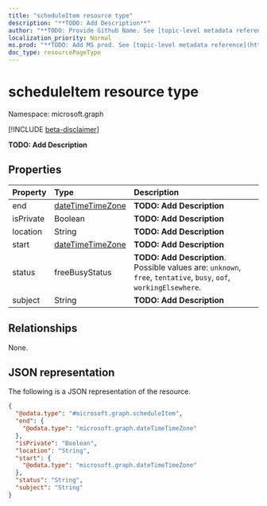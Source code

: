 ```yaml
---
title: "scheduleItem resource type"
description: "**TODO: Add Description**"
author: "**TODO: Provide Github Name. See [topic-level metadata reference](https://msgo.azurewebsites.net/add/document/guidelines/metadata.html#topic-level-metadata)**"
localization_priority: Normal
ms.prod: "**TODO: Add MS prod. See [topic-level metadata reference](https://msgo.azurewebsites.net/add/document/guidelines/metadata.html#topic-level-metadata)**"
doc_type: resourcePageType
---
```


# scheduleItem resource type

Namespace: microsoft.graph

[!INCLUDE [beta-disclaimer](../../includes/beta-disclaimer.md)]

**TODO: Add Description**

## Properties
|Property|Type|Description|
|:---|:---|:---|
|end|[dateTimeTimeZone](../resources/datetimetimezone.md)|**TODO: Add Description**|
|isPrivate|Boolean|**TODO: Add Description**|
|location|String|**TODO: Add Description**|
|start|[dateTimeTimeZone](../resources/datetimetimezone.md)|**TODO: Add Description**|
|status|freeBusyStatus|**TODO: Add Description**. Possible values are: `unknown`, `free`, `tentative`, `busy`, `oof`, `workingElsewhere`.|
|subject|String|**TODO: Add Description**|

## Relationships
None.

## JSON representation
The following is a JSON representation of the resource.
<!-- {
  "blockType": "resource",
  "@odata.type": "microsoft.graph.scheduleItem"
}
-->
``` json
{
  "@odata.type": "#microsoft.graph.scheduleItem",
  "end": {
    "@odata.type": "microsoft.graph.dateTimeTimeZone"
  },
  "isPrivate": "Boolean",
  "location": "String",
  "start": {
    "@odata.type": "microsoft.graph.dateTimeTimeZone"
  },
  "status": "String",
  "subject": "String"
}
```

